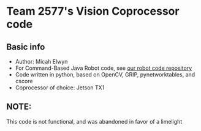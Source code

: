 # Team 2577's Vision Coprocessor code
## Basic info
- Author: Micah Elwyn
- For Command-Based Java Robot code, see [our robot code repository](https://github.com/pingryrobotics/2019JavaFRC "our robot code")
- Code written in python, based on OpenCV, GRIP, pynetworktables, and cscore
- Coprocessor of choice: Jetson TX1
## NOTE:
This code is not functional, and was abandoned in favor of a limelight
